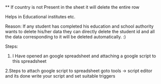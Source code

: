 ** If country is not Present in the sheet it will delete the entire row 

Helps in Educational institutes etc.

Reason: If any student has completed his education and school authority wants to delete 
 his/her data they can directly delete the student id and all the data corresponding to it will 
 be deleted automatically. :)

Steps:

1. I Have opened an google spreadsheet and attaching a google script to this spreadsheet

2.Steps to attach google script to spreadsheet
  goto tools -> script editor and its done
write your script and set suitable triggers



